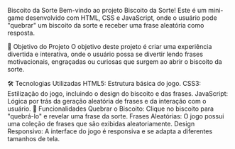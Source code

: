 Biscoito da Sorte
Bem-vindo ao projeto Biscoito da Sorte! Este é um mini-game desenvolvido com HTML, CSS e JavaScript, onde o usuário pode "quebrar" um biscoito da sorte e receber uma frase aleatória como resposta.

🎯 Objetivo do Projeto
O objetivo deste projeto é criar uma experiência divertida e interativa, onde o usuário possa se divertir lendo frases motivacionais, engraçadas ou curiosas que surgem ao abrir o biscoito da sorte.

🛠️ Tecnologias Utilizadas
HTML5: Estrutura básica do jogo.
CSS3: Estilização do jogo, incluindo o design do biscoito e das frases.
JavaScript: Lógica por trás da geração aleatória de frases e da interação com o usuário.
🚀 Funcionalidades
Quebrar o Biscoito: Clique no biscoito para "quebrá-lo" e revelar uma frase da sorte.
Frases Aleatórias: O jogo possui uma coleção de frases que são exibidas aleatoriamente.
Design Responsivo: A interface do jogo é responsiva e se adapta a diferentes tamanhos de tela.
